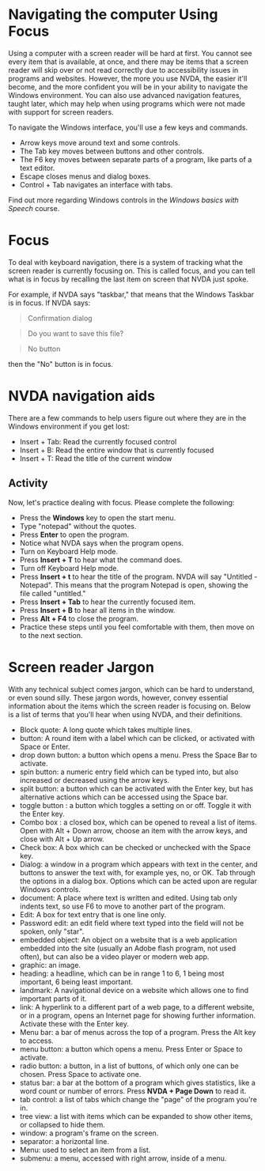 Navigating the computer Using Focus
=======================

Using a computer with a screen reader will be hard at first. You cannot
see every item that is available, at once, and there may be items that a
screen reader will skip over or not read correctly due to accessibility
issues in programs and websites. However, the more you use NVDA, the
easier it'll become, and the more confident you will be in your ability
to navigate the Windows environment. You can also use advanced
navigation features, taught later, which may help when using programs which were not
made with support for screen readers.

To navigate the Windows interface, you'll use a few keys and commands.

-   Arrow keys move around text and some controls.
-   The Tab key moves between buttons and other controls.
-   The F6 key moves between separate parts of a program, like parts of
    a text editor.
-   Escape closes menus and dialog boxes.
-   Control + Tab navigates an interface with tabs.

Find out more regarding Windows controls in the *Windows basics with
Speech* course.

Focus
=====

To deal with keyboard navigation, there is a system of tracking what the
screen reader is currently focusing on. This is called focus, and you
can tell what is in focus by recalling the last item on screen that NVDA
just spoke.

For example, if NVDA says "taskbar," that means that the Windows Taskbar
is in focus. If NVDA says:

> Confirmation dialog

> Do you want to save this file?

> No button

then the "No" button is in focus.

NVDA navigation aids
====================

There are a few commands to help users figure out where they are in the
Windows environment if you get lost:

- Insert + Tab: Read the currently focused control
- Insert + B: Read the entire window that is currently focused
- Insert + T: Read the title of the current window

Activity
--------

Now, let's practice dealing with focus. Please complete the following:

-   Press the **Windows** key to open the start menu.
-   Type "notepad" without the quotes.
-   Press **Enter** to open the program.
-   Notice what NVDA says when the program opens.
-   Turn on Keyboard Help mode.
-   Press **Insert + T** to hear what the command does.
-   Turn off Keyboard Help mode.
-   Press **Insert + t** to hear the title of the program. NVDA will say
    "Untitled - Notepad". This means that the program Notepad is open,
    showing the file called "untitled."
-   Press **Insert + Tab** to hear the currently focused item.
-   Press **Insert + B** to hear all items in the window.
-   Press **Alt + F4** to close the program.
-   Practice these steps until you feel comfortable with them, then
    move on to the next section.

Screen reader Jargon
====================

With any technical subject comes jargon, which can be hard to
understand, or even sound silly. These jargon words, however, convey
essential information about the items which the screen reader is
focusing on. Below is a list of terms that you'll hear when using NVDA,
and their definitions.

- Block quote:   A long quote which takes multiple lines.
- button: A round item with a label which can be clicked, or activated
    with Space or Enter.
- drop down button: a button which opens a menu. Press the Space Bar
  to activate.
- spin button: a numeric entry field which can be typed into, but also
    increased or decreased using the arrow keys.
- split button: a button which can be activated with the Enter key,
    but has alternative actions which can be accessed using the Space
    bar.
- toggle button : a button which toggles a setting on or off. Toggle
  it with the Enter key.
- Combo box : a closed box, which can be opened to reveal a list of
    items. Open with Alt + Down arrow, choose an item with the arrow
    keys, and close with Alt + Up arrow.
- Check box: A box which can be checked or unchecked with the Space
  key.
- Dialog: a window in a program which appears with text in the center,
    and buttons to answer the text with, for example yes, no, or OK.
    Tab through the options in a dialog box. Options which can be
    acted upon are regular Windows controls.
- document: A place where text is written and edited. Using tab only
    indents text, so use F6 to move to another part of the program.
- Edit: A box for text entry that is one line only.
- Password edit: an edit field where text typed into the field will
    not be spoken, only "star".
- embedded object: An object on a website that is a web application
    embedded into the site (usually an Adobe flash program, not used
    often), but can also be a video player or modern web app.
- graphic: an image.
- heading: a headline, which can be in range 1 to 6, 1 being most
    important, 6 being least important.
- landmark: A navigational device on a website which allows one to
    find important parts of it.
- link: A hyperlink to a different part of a web page, to a different
    website, or in a program, opens an Internet page for showing
    further information. Activate these with the Enter key.
- Menu bar: a bar of menus across the top of a program. Press the Alt
  key to access.
- menu button: a button which opens a menu. Press Enter or Space to activate.
- radio button: a button, in a list of buttons, of which only one can
  be chosen. Press Space to activate one.
- status bar: a bar at the bottom of a program which gives statistics,
    like a word count or number of errors. Press **NVDA + Page Down**
    to read it.
- tab control: a list of tabs which change the "page" of the program
  you're in.
- tree view: a list with items which can be expanded to show other
    items, or collapsed to hide them.
- window: a program's frame on the screen.
- separator: a horizontal line.
- Menu: used to select an item from a list.
- submenu: a menu, accessed with right arrow, inside of a menu.
